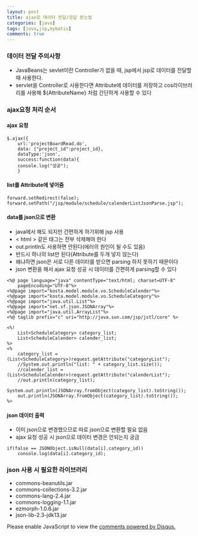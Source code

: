 ```yaml
---
layout: post
title: ajax로 데이터 전달/응답 받는법
categories: [java]
tags: [java,jsp,mybatis]
comments: true
---
```

### 데이터 전달 주의사항
- JavaBeans는 sevlet이란 Controller가 없을 때, jsp에서 jsp로 데이터를 전달할 때 사용한다. 
- servlet을 Controller로 사용한다면 Attribute에 데이터를 저장하고 cos라이브러리를 사용해 ${AttributeName} 처럼 간단하게 사용할 수 있다

### ajax요청 처리 순서
#### ajax 요청

~~~
$.ajax({
	url:'projectBoardRead.do',
	data: {"project_id":project_id},
	dataType:'json',
	success:function(data){
	console.log("성공");
    }
~~~
#### list를 Attribute에 넣어줌

~~~
forward.setRedirect(false);
forward.setPath("/jsp/module/schedule/calenderListJsonParse.jsp");
~~~

#### data를 json으로 변환
- java에서 해도 되지만 간편하게 하기위해 jsp 사용
- < html > 같은 태그는 전부 삭제해야 한다
- out.println도 사용하면 안된다(에러의 원인이 될 수도 있음)
- 반드시 하나의 list만 된다(Attribute를 두개 넣지 않는다)
- 왜냐하면 json은 서로 다른 데이터를 받으면 parsing 하지 못하기 때문이다
- json 변환을 해서 ajax 요청 성공 시 데이터를 간편하게 parsing할 수 있다

~~~
<%@ page language="java" contentType="text/html; charset=UTF-8"
    pageEncoding="UTF-8"%>
<%@page import="kosta.model.module.vo.ScheduleCalender"%>
<%@page import="kosta.model.module.vo.ScheduleCategory"%>
<%@page import="java.util.List"%>
<%@page import="net.sf.json.JSONArray"%>
<%@page import="java.util.ArrayList"%>
<%@ taglib prefix="c" uri="http://java.sun.com/jsp/jstl/core" %>

<%!
	List<ScheduleCategory> category_list;
	List<ScheduleCalender> calender_list;
%>
<% 
	category_list = (List<ScheduleCategory>)request.getAttribute("categoryList");
	//System.out.println("list: " + category_list.size());
	//calender_list = (List<ScheduleCalender>)request.getAttribute("calenderList");
	//out.println(category_list);
	System.out.println(JSONArray.fromObject(category_list).toString());
	out.println(JSONArray.fromObject(category_list).toString());
%>
~~~

#### json 데이터 출력
- 이미 json으로 변경했으므로 따로 json으로 변환할 필요 없음
- ajax 요청 성공 시 json으로 데이터 변경은 안되는지 궁금

~~~
if(false == JSONObject.isNull(data[i].category_id))
   	console.log(data[i].category_id);
~~~

### json 사용 시 필요한 라이브러리
- commons-beanutils.jar
- commons-collections-3.2.jar
- commons-lang-2.4.jar
- commons-logging-1.1.jar
- ezmorph-1.0.6.jar
- json-lib-2.3-jdk13.jar



<div id="disqus_thread"></div>
<script>

/**
*  RECOMMENDED CONFIGURATION VARIABLES: EDIT AND UNCOMMENT THE SECTION BELOW TO INSERT DYNAMIC VALUES FROM YOUR PLATFORM OR CMS.
*  LEARN WHY DEFINING THESE VARIABLES IS IMPORTANT: https://disqus.com/admin/universalcode/#configuration-variables*/
/*
var disqus_config = function () {
this.page.url = PAGE_URL;  // Replace PAGE_URL with your page's canonical URL variable
this.page.identifier = PAGE_IDENTIFIER; // Replace PAGE_IDENTIFIER with your page's unique identifier variable
};
*/
(function() { // DON'T EDIT BELOW THIS LINE
var d = document, s = d.createElement('script');
s.src = 'https://parkwonhui.disqus.com/embed.js';
s.setAttribute('data-timestamp', +new Date());
(d.head || d.body).appendChild(s);
})();
</script>
<noscript>Please enable JavaScript to view the <a href="https://disqus.com/?ref_noscript">comments powered by Disqus.</a></noscript>
                            
